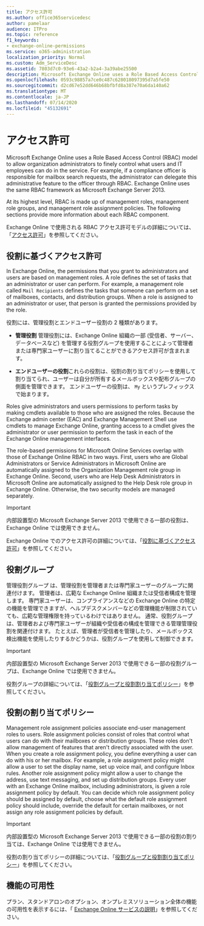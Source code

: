 ```yaml
---
title: アクセス許可
ms.author: office365servicedesc
author: pamelaar
audience: ITPro
ms.topic: reference
f1_keywords:
- exchange-online-permissions
ms.service: o365-administration
localization_priority: Normal
ms.custom: Adm_ServiceDesc
ms.assetid: 7803d7c0-93e6-43a2-b2a4-3a39abe25500
description: Microsoft Exchange Online uses a Role Based Access Control (RBAC) model to allow organization administrators to finely control what users and IT employees can do in the service. For example, if a compliance officer is responsible for mailbox search requests, the administrator can delegate this administrative feature to the officer through RBAC. Exchange Online uses the same RBAC framework as Microsoft Exchange Server 2013.
ms.openlocfilehash: 0593c98857a7ce0c487c628018097395d7a5fe50
ms.sourcegitcommit: d2cd67e52dd646b68bfbfd8a387e70a6da140a62
ms.translationtype: MT
ms.contentlocale: ja-JP
ms.lasthandoff: 07/14/2020
ms.locfileid: "45132691"
---
```

# <a name="permissions"></a>アクセス許可

Microsoft Exchange Online uses a Role Based Access Control (RBAC) model to allow organization administrators to finely control what users and IT employees can do in the service. For example, if a compliance officer is responsible for mailbox search requests, the administrator can delegate this administrative feature to the officer through RBAC. Exchange Online uses the same RBAC framework as Microsoft Exchange Server 2013. 
  
At its highest level, RBAC is made up of management roles, management role groups, and management role assignment policies. The following sections provide more information about each RBAC component.
  
Exchange Online で使用される RBAC アクセス許可モデルの詳細については、「[アクセス許可](https://go.microsoft.com/fwlink/p/?LinkId=271935)」を参照してください。
  
## <a name="role-based-permissions"></a>役割に基づくアクセス許可

In Exchange Online, the permissions that you grant to administrators and users are based on management roles. A role defines the set of tasks that an administrator or user can perform. For example, a management role called  `Mail Recipients` defines the tasks that someone can perform on a set of mailboxes, contacts, and distribution groups. When a role is assigned to an administrator or user, that person is granted the permissions provided by the role. 
  
役割には、管理役割とエンドユーザー役割の 2 種類があります。
  
- **管理役割** 管理役割には、Exchange Online 組織の一部 (受信者、サーバー、データベースなど) を管理する役割グループを使用することによって管理者または専門家ユーザーに割り当てることができるアクセス許可が含まれます。 
    
- **エンドユーザーの役割**これらの役割は、役割の割り当てポリシーを使用して割り当てられ、ユーザーは自分が所有するメールボックスや配布グループの側面を管理できます。 エンドユーザーの役割は、  `My` というプレフィックスで始まります。
    
Roles give administrators and users permissions to perform tasks by making cmdlets available to those who are assigned the roles. Because the Exchange admin center (EAC) and Exchange Management Shell use cmdlets to manage Exchange Online, granting access to a cmdlet gives the administrator or user permission to perform the task in each of the Exchange Online management interfaces.
  
The role-based permissions for Microsoft Online Services overlap with those of Exchange Online RBAC in two ways. First, users who are Global Administrators or Service Administrators in Microsoft Online are automatically assigned to the Organization Management role group in Exchange Online. Second, users who are Help Desk Administrators in Microsoft Online are automatically assigned to the Help Desk role group in Exchange Online. Otherwise, the two security models are managed separately.
  
> [!IMPORTANT]
> 内部設置型の Microsoft Exchange Server 2013 で使用できる一部の役割は、Exchange Online では使用できません。 
  
Exchange Online でのアクセス許可の詳細については、「[役割に基づくアクセス許可](https://go.microsoft.com/fwlink/p/?LinkId=271936)」を参照してください。
  
## <a name="role-groups"></a>役割グループ

管理役割グループ は、管理役割を管理者または専門家ユーザーのグループに関連付けます。 管理者は、広範な Exchange Online 組織または受信者構成を管理します。 専門家ユーザーは、コンプライアンスなどの Exchange Online の特定の機能を管理できますが、ヘルプデスクメンバーなどの管理機能が制限されていても、広範な管理権限を持っているわけではありません。 通常、役割グループは、管理者および専門家ユーザーが組織や受信者の構成を管理できる管理管理役割を関連付けます。 たとえば、管理者が受信者を管理したり、メールボックス検出機能を使用したりするかどうかは、役割グループを使用して制御できます。 
  
> [!IMPORTANT]
> 内部設置型の Microsoft Exchange Server 2013 で使用できる一部の役割グループは、Exchange Online では使用できません。 
  
役割グループの詳細については、「[役割グループと役割割り当てポリシー](https://go.microsoft.com/fwlink/p/?LinkId=271937)」を参照してください。
  
## <a name="role-assignment-policies"></a>役割の割り当てポリシー

Management role assignment policies associate end-user management roles to users. Role assignment policies consist of roles that control what users can do with their mailboxes or distribution groups. These roles don't allow management of features that aren't directly associated with the user. When you create a role assignment policy, you define everything a user can do with his or her mailbox. For example, a role assignment policy might allow a user to set the display name, set up voice mail, and configure Inbox rules. Another role assignment policy might allow a user to change the address, use text messaging, and set up distribution groups. Every user with an Exchange Online mailbox, including administrators, is given a role assignment policy by default. You can decide which role assignment policy should be assigned by default, choose what the default role assignment policy should include, override the default for certain mailboxes, or not assign any role assignment policies by default.
  
> [!IMPORTANT]
> 内部設置型の Microsoft Exchange Server 2013 で使用できる一部の役割の割り当ては、Exchange Online では使用できません。 
  
役割の割り当てポリシーの詳細については、「[役割グループと役割割り当てポリシー](https://go.microsoft.com/fwlink/p/?LinkId=271937)」を参照してください。
  
## <a name="feature-availability"></a>機能の可用性

プラン、スタンドアロンのオプション、オンプレミスソリューション全体の機能の可用性を表示するには、「 [Exchange Online サービスの説明](exchange-online-service-description.md)」を参照してください。
  

